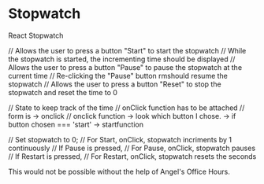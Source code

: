 # Stopwatch
React Stopwatch

// Allows the user to press a button "Start" to start the stopwatch
// While the stopwatch is started, the incrementing time should be displayed
// Allows the user to press a button "Pause" to pause the stopwatch at the current time
// Re-clicking the "Pause" button rmshould resume the stopwatch
// Allows the user to press a button "Reset" to stop the stopwatch and reset the time to 0

// State to keep track of the time 
// onClick function has to be attached
// form is -> onclick
// onclick function -> look which button I chose. -> if button chosen === 'start' -> startfunction

// Set stopwatch to 0;
// For Start, onClick, stopwatch incriments by 1 continuously
  // If Pause is pressed, 
    // For Pause, onClick, stopwatch pauses 
  // If Restart is pressed, 
    // For Restart, onClick, stopwatch resets the seconds 

This would not be possible without the help of Angel's Office Hours. 
